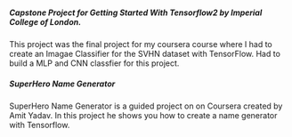 ##### Capstone Project for Getting Started With Tensorflow2 by Imperial College of London.

This project was the final project for my coursera course where I had to create an Imagae Classifier for the SVHN dataset with TensorFlow. Had to build a MLP and CNN classfier for this project.

##### SuperHero Name Generator
SuperHero Name Generator is a guided project on on Coursera created by Amit Yadav. In this project he shows you how to create a name generator with Tensorflow.

